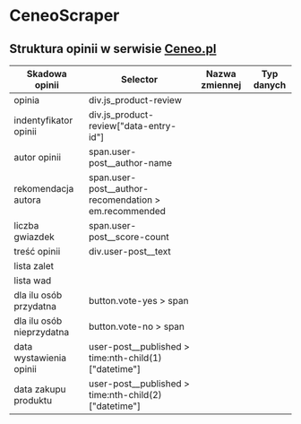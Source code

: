 # CeneoScraper

## Struktura opinii w serwisie [Ceneo.pl](htttps://ceneo.pl)

|Skadowa opinii|Selector|Nazwa zmiennej|Typ danych|
|--------------|--------|--------------|----------|
|opinia|div.js_product-review|||
|indentyfikator opinii|div.js_product-review\["data-entry-id"\]|||
|autor opinii|span.user-post__author-name|||
|rekomendacja autora|span.user-post__author-recomendation > em.recommended|||
|liczba gwiazdek|span.user-post__score-count|||
|treść opinii|div.user-post__text|||
|lista zalet||||
|lista wad||||
|dla ilu osób przydatna|button.vote-yes > span|||
|dla ilu osób nieprzydatna|button.vote-no > span|||
|data wystawienia opinii|user-post__published > time:nth-child(1)\["datetime"\]|||
|data zakupu produktu|user-post__published > time:nth-child(2)\["datetime"\]|||